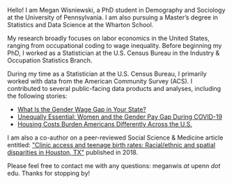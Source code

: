 Hello! I am Megan Wisniewski, a PhD student in Demography and Sociology at the University of Pennsylvania. I am also pursuing a Master’s degree in Statistics and Data Science at the Wharton School.

My research broadly focuses on labor economics in the United States, ranging from occupational coding to wage inequality. Before beginning my PhD, I worked as a Statistician at the U.S. Census Bureau in the Industry & Occupation Statistics Branch. 

During my time as a Statistician at the U.S. Census Bureau, I primarily worked with data from the American Community Survey (ACS). I contributed to several public-facing data products and analyses, including the following stories:

- [What Is the Gender Wage Gap in Your State?](https://www.census.gov/library/stories/2022/03/what-is-the-gender-wage-gap-in-your-state.html)
- [Unequally Essential: Women and the Gender Pay Gap During COVID-19](https://www.census.gov/library/stories/2021/03/unequally-essential-women-and-gender-pay-gap-during-covid-19.html)
- [Housing Costs Burden Americans Differently Across the U.S.](https://www.census.gov/library/stories/2022/12/housing-costs-burden.html)

I am also a co-author on a peer-reviewed Social Science & Medicine article entitled: ["Clinic access and teenage birth rates: Racial/ethnic and spatial disparities in Houston, TX"](https://www.sciencedirect.com/science/article/abs/pii/S0277953618300650) published in 2018. 

Please feel free to contact me with any questions: meganwis *at* upenn *dot* edu. Thanks for stopping by!
